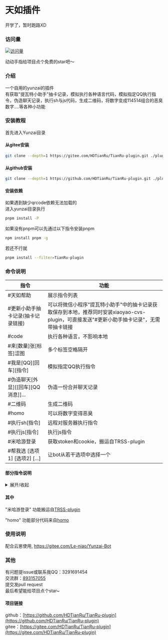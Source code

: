 # 天如插件

开学了，暂时跑路XD

### 访问量

[![访问量](https://profile-counter.glitch.me/TianRu-plugin/count.svg)](https://github.com/HDTianRu/TianRu-plugin)

动动手指给项目点个免费的star吧～

### 介绍

一个自用的yunzai的插件  
有获取"提瓦特小助手"抽卡记录，模拟执行各种语言代码，模拟指定QQ执行指令，伪造聊天记录，执行sh与js代码，生成二维码，将数字变成114514组合的恶臭数字....等各种小功能

### 安装教程

首先进入Yunzai目录  

#### 从gitee安装
```bash
git clone --depth=1 https://gitee.com/HDTianRu/TianRu-plugin.git ./plugins/TianRu-plugin
```

#### 从github安装
```bash
git clone --depth=1 https://github.com/HDTianRu/TianRu-plugin.git ./plugins/TianRu-plugin
```

#### 安装依赖
如果遇到缺少qrcode依赖无法加载的  
进入yunzai目录执行  
```bash
pnpm install -P
```
如果没有pnpm可以先通过以下指令安装pnpm
```bash
npm install pnpm -g
```
若还不行就
```bash
pnpm install --filter=TianRu-plugin
```

### 命令说明

|指令|功能|
|-----|-----|
|#天如帮助|展示指令列表|
|#更新小助手抽卡记录(抽卡记录链接)|可以将微信小程序"提瓦特小助手"中的抽卡记录获取保存到本地，推荐同时安装xiaoyao-cvs-plugin，可直接发送"#更新小助手抽卡记录"，无需带抽卡链接|
|#code|执行各种语言，不影响本地|
|#来[数量]张[标签]涩图|多个标签空格隔开|
|#我是[QQ][回车][指令]|模拟指定QQ执行指令|
|#伪造聊天[外显][[回车][QQ 消息]]...|伪造一份合并聊天记录|
|#二维码|生成二维码|
|#homo|可以将数字变得恶臭|
|#执行sh[指令]|远程对服务器执行指令|
|#执行js[指令]|执行js指令|
|#米哈游登录|获取stoken和cookie，搬运自TRSS-plugin|
|#帮我选 [选项1] [选项2] [...]|让bot从若干选项中选择一个|

#### 部分指令说明

<details><summary>展开/收起</summary>

##### 目录

[更新小助手抽卡记录](#更新小助手抽卡记录)  
[伪造聊天](#伪造聊天)  

##### 更新小助手抽卡记录

(非必须)"更新提瓦特小助手抽卡记录" 功能推荐同时安装[xiaoyao-cvs-plugin](https://gitee.com/Ctrlcvs/xiaoyao-cvs-plugin.git)  
使用说明:  
若安装xiaoyao-cvs-plugin且绑定stoken，可直接发送"#更新小助手抽卡记录"  
或者可以在指令后跟上抽卡链接或发送指令后再发抽卡链接

##### 伪造聊天

使用说明:  
基本用法(多行文字中间加上"\n")
```
#伪造聊天
3291691454 鸡你太美
3291691454 你干嘛\n哎哟啊哈
```
若需伪造图片消息，消息格式为"pic[图片链接]"，示例如下
```
#伪造聊天
3291691454 无内鬼，来点魅魔渔网涩图
3291691454 pic[https://gchat.qpic.cn/gchatpic_new/0/0-0-147B03680B44751CB1FE3C66B930A054/0]
```
若需更改聊天记录卡片外显文字，只需在"#伪造聊天"后面加上即可(多行文字中间加上"\n")，示例如下(Tips:转发该聊天记录会导致外显失效)
```
#伪造聊天 老司机: 无内鬼，来点魅魔渔网涩图\n老司机: [图片]\n云: 好看，🐍了🥵🥵🥵
3291691454 你被骗了
```

</details>

#### 其中

"米哈游登录" 功能搬运自[TRSS-plugin](https://Yunzai.TRSS.me)  

"homo" 功能部分代码来自[homo](https://github.com/itorr/homo)  

### 使用说明
配合云崽使用, https://gitee.com/Le-niao/Yunzai-Bot

### 其他
有问题提issue或联系我QQ：3291691454  
交流群：[893157055](http://qm.qq.com/cgi-bin/qm/qr?_wv=1027&k=BWtOJkAHVX20OlQqgAIPn7UID9LtigSg&group_code=893157055)  
提交发pull request  
最后希望能给项目点个star~

#### 项目链接
github：[https://github.com/HDTianRu/TianRu-plugin](https://github.com/HDTianRu/TianRu-plugin)  
gitee：[https://gitee.com/HDTianRu/TianRu-plugin](https://gitee.com/HDTianRu/TianRu-plugin)